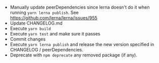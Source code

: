 - Manually update peerDependencies since lerna doesn't do it when running `yarn lerna publish`. See https://github.com/lerna/lerna/issues/955
- Update CHANGELOG.md
- Execute `yarn build`
- Execute `yarn test` and make sure it passes
- Commit changes
- Execute `yarn lerna publish` and release the new version specified in CHANGELOG / peerDependencies.
- Deprecate with `npm deprecate` any removed package (if any).